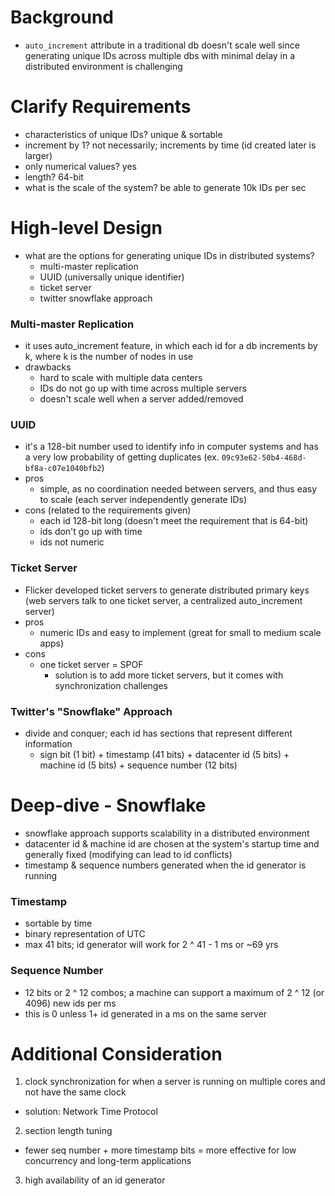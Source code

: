 # Background
- `auto_increment` attribute in a traditional db doesn't scale well since generating unique IDs across multiple dbs with minimal delay in a distributed environment is challenging

# Clarify Requirements
- characteristics of unique IDs? unique & sortable
- increment by 1? not necessarily; increments by time (id created later is larger)
- only numerical values? yes
- length? 64-bit
- what is the scale of the system? be able to generate 10k IDs per sec

# High-level Design
- what are the options for generating unique IDs in distributed systems?
  - multi-master replication
  - UUID (universally unique identifier)
  - ticket server
  - twitter snowflake approach

### Multi-master Replication
- it uses auto_increment feature, in which each id for a db increments by k, where k is the number of nodes in use
- drawbacks
  - hard to scale with multiple data centers
  - IDs do not go up with time across multiple servers
  - doesn't scale well when a server added/removed

### UUID
- it's a 128-bit number used to identify info in computer systems and has a very low probability of getting duplicates (ex. `09c93e62-50b4-468d-bf8a-c07e1040bfb2`)
- pros
  - simple, as no coordination needed between servers, and thus easy to scale (each server independently generate IDs)
- cons (related to the requirements given)
  - each id 128-bit long (doesn't meet the requirement that is 64-bit)
  - ids don't go up with time
  - ids not numeric

### Ticket Server
- Flicker developed ticket servers to generate distributed primary keys (web servers talk to one ticket server, a centralized auto_increment server)
- pros
  - numeric IDs and easy to implement (great for small to medium scale apps)
- cons
  - one ticket server = SPOF
    - solution is to add more ticket servers, but it comes with synchronization challenges

### Twitter's "Snowflake" Approach
- divide and conquer; each id has sections that represent different information
  - sign bit (1 bit) + timestamp (41 bits) + datacenter id (5 bits) + machine id (5 bits) + sequence number (12 bits)

# Deep-dive - Snowflake
- snowflake approach supports scalability in a distributed environment
- datacenter id & machine id are chosen at the system's startup time and generally fixed (modifying can lead to id conflicts)
- timestamp & sequence numbers generated when the id generator is running

### Timestamp
- sortable by time
- binary representation of UTC
- max 41 bits; id generator will work for 2 ^ 41 - 1 ms or ~69 yrs

### Sequence Number
- 12 bits or 2 ^ 12 combos; a machine can support a maximum of 2 ^ 12 (or 4096) new ids per ms
- this is 0 unless 1+ id generated in a ms on the same server

# Additional Consideration
1) clock synchronization for when a server is running on multiple cores and not have the same clock
  - solution: Network Time Protocol
2) section length tuning
  - fewer seq number + more timestamp bits = more effective for low concurrency and long-term applications
3) high availability of an id generator
